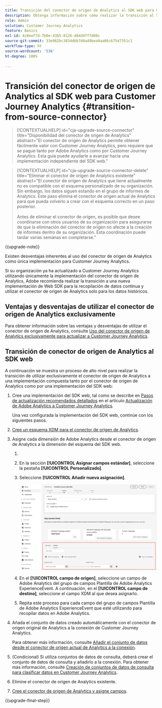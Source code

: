 ```yaml
---
title: Transición del conector de origen de Analytics al SDK web para Customer Journey Analytics
description: Obtenga información sobre cómo realizar la transición al SDK web desde el conector de origen de Analytics al actualizar a Customer Journey Analytics
role: Admin
solution: Customer Journey Analytics
feature: Basics
exl-id: 4c0eef7d-7b0e-43b5-8126-d84d4fffd80c
source-git-commit: 33e962bc3834d6b7d0a49bea9aa06c67547351c1
workflow-type: ht
source-wordcount: '538'
ht-degree: 100%

---
```


# Transición del conector de origen de Analytics al SDK web para Customer Journey Analytics {#transition-from-source-connector}

<!-- markdownlint-disable MD034 -->

>[!CONTEXTUALHELP]
>id="cja-upgrade-source-connector"
>title="Disponibilidad del conector de origen de Analytics"
>abstract="El conector de origen de Analytics permite obtener fácilmente valor con Customer Journey Analytics, pero requiere que se pague tanto por Adobe Analytics como por Customer Journey Analytics. Esta guía puede ayudarle a avanzar hacia una implementación independiente del SDK web."

<!-- markdownlint-enable MD034 -->

<!-- markdownlint-disable MD034 -->

>[!CONTEXTUALHELP]
>id="cja-upgrade-source-connector-delete"
>title="Eliminar el conector de origen de Analytics existente"
>abstract="El conector de origen de Analytics que tiene actualmente no es compatible con el esquema personalizado de su organización. Sin embargo, los datos siguen estando en el grupo de informes de Analytics. Este paso elimina el conector de origen actual de Analytics para que pueda volverlo a crear con el esquema correcto en un paso posterior.<br><br>Antes de eliminar el conector de origen, es posible que desee coordinarse con otros usuarios de su organización para asegurarse de que la eliminación del conector de origen no afecte a la creación de informes dentro de su organización. Esta coordinación puede tardar varias semanas en completarse."

<!-- markdownlint-enable MD034 -->

{{upgrade-note}}

Existen desventajas inherentes al uso del conector de origen de Analytics como única implementación para Customer Journey Analytics.

Si su organización ya ha actualizado a Customer Journey Analytics utilizando únicamente la implementación del conector de origen de Analytics, Adobe recomienda realizar la transición a una nueva implementación de Web SDK para la recopilación de datos continua y utilizar el conector de origen de Analytics solo para los datos históricos.

## Ventajas y desventajas de utilizar el conector de origen de Analytics exclusivamente

Para obtener información sobre las ventajas y desventajas de utilizar el conector de origen de Analytics, consulte [Uso del conector de origen de Analytics exclusivamente para actualizar a Customer Journey Analytics](/help/getting-started/cja-upgrade/cja-upgrade-alternative-source-connector.md).

## Transición de conector de origen de Analytics al SDK web

A continuación se muestra un proceso de alto nivel para realizar la transición de utilizar exclusivamente el conector de origen de Analytics a una implementación compuesta tanto por el conector de origen de Analytics como por una implementación del SDK web:

1. Cree una implementación del SDK web, tal como se describe en [Pasos de actualización recomendados detallados](/help/getting-started/cja-upgrade/cja-upgrade-recommendations.md#detailed-recommended-upgrade-steps) en el artículo [Actualización de Adobe Analytics a Customer Journey Analytics](/help/getting-started/cja-upgrade/cja-upgrade-recommendations.md).

   Una vez configurada la implementación del SDK web, continúe con los siguientes pasos.

1. [Cree un esquema XDM para el conector de origen de Analytics](/help/getting-started/cja-upgrade/cja-upgrade-source-connector-schema.md).

1. Asigne cada dimensión de Adobe Analytics desde el conector de origen de Analytics a la dimensión del esquema del SDK web.

   1. &#x200B;
      <!-- how do you get here -->

   1. En la sección **[!UICONTROL Asignar campos estándar]**, seleccione la pestaña **[!UICONTROL Personalizado]**.

   1. Seleccione **[!UICONTROL Añadir nueva asignación]**.

      ![asignar campos del esquema](assets/schema-mapping.png)

   1. En el **[!UICONTROL campo de origen]**, seleccione un campo de Adobe Analytics del grupo de campos Plantilla de Adobe Analytics ExperienceEvent. A continuación, en el **[!UICONTROL campo de destino]**, seleccione el campo XDM al que desea asignarlo.

   1. Repita este proceso para cada campo del grupo de campos Plantilla de Adobe Analytics ExperienceEvent que esté utilizando para recopilar datos en Adobe Analytics.

1. Añada el conjunto de datos creado automáticamente con el conector de origen original de Analytics a la conexión de Customer Journey Analytics.

   Para obtener más información, consulte [Añadir el conjunto de datos desde el conector de origen actual de Analytics a la conexión](/help/getting-started/cja-upgrade/cja-upgrade-source-connector-dataset.md).

1. (Condicional) Si utiliza conjuntos de datos de consulta, deberá crear el conjunto de datos de consulta y añadirlo a la conexión. Para obtener más información, consulte [Creación de conjuntos de datos de consulta para clasificar datos en Customer Journey Analytics](/help/getting-started/cja-upgrade/cja-upgrade-dataset-lookup.md).

1. Elimine el conector de origen de Analytics existente.<!-- need to add steps somewhere about how to do this -->

1. [Cree el conector de origen de Analytics y asigne campos](/help/getting-started/cja-upgrade/cja-upgrade-source-connector.md).

{{upgrade-final-step}}
